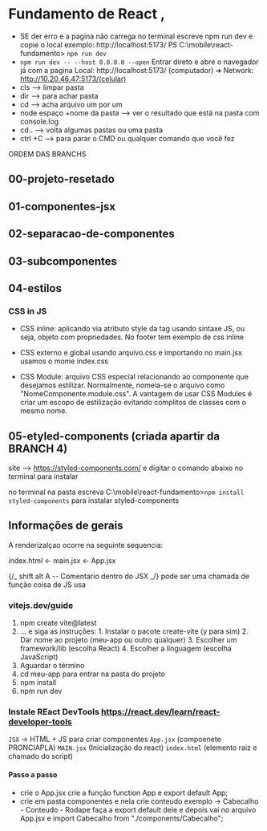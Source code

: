 # Fundamento de React ,

- SE der erro e a pagina não carrega no terminal escreve npm run dev e copie o local exemplo: http://localhost:5173/
  PS C:\mobile\react-fundamento> `npm run dev`
- `npm run dev -- --host 0.0.0.0 --open` Entrar direto e abre o navegador já com a pagina
  Local: http://localhost:5173/ (computador) ➜ Network: http://10.20.46.47:5173/(celular)
- cls --> limpar pasta
- dir --> para achar pasta
- cd --> acha arquivo um por um
- node espaço +nome da pasta --> ver o resultado que está na pasta com console.log
- cd.. --> volta algumas pastas ou uma pasta
- ctrl +C --> para parar o CMD ou qualquer comando que você fez

ORDEM DAS BRANCHS

## 00-projeto-resetado

## 01-componentes-jsx

## 02-separacao-de-componentes

## 03-subcomponentes

## 04-estilos

### CSS in JS

- CSS inline: aplicando via atributo style da tag usando sintaxe JS, ou seja, objeto com propriedades. No footer tem exemplo de css inline

- CSS externo e global usando arquivo.css e importando no main.jsx usamos o mome index.css

- CSS Module: arquivo CSS especial relacionando ao componente que desejamos estilizar. Normalmente, nomeia-se o arquivo como "NomeComponente.module.css". A vantagem de usar CSS Modules é criar um escopo de estilização evitando complitos de classes com o mesmo nome.

## 05-etyled-components (criada apartir da BRANCH 4)

site --> https://styled-components.com/ e digitar o comando abaixo no terminal para instalar

no terminal na pasta escreva C:\mobile\react-fundamento>`npm install styled-components` para instalar styled-components

## Informações de gerais

A renderizalçao ocorre na seguinte sequencia:

index.html <- main.jsx <- App.jsx

{/_ shift alt A -- Comentario dentro do JSX _/} pode ser uma chamada de função coisa de JS usa

### vitejs.dev/guide

1. npm create vite@latest
2. ... e siga as instruções: 1. Instalar o pacote create-vite (y para sim) 2. Dar nome ao projeto (meu-app ou outro qualquer) 3. Escolher um framework/lib (escolha React) 4. Escolher a linguagem (escolha JavaScript)
3. Aguardar o término
4. cd meu-app para entrar na pasta do projeto
5. npm install
6. npm run dev

### Instale REact DevTools https://react.dev/learn/react-developer-tools

`JSX` -> HTML + JS para criar componentes
`App.jsx` (compoenete PRONCIAPLA)
`MAIN.jsx` (Inicialização do react)
`index.html` (elemento raiz e chamado do script)

#### Passo a passo

- crie o App.jsx crie a função function App e export default App;
- crie em pasta componentes e nela crie conteudo exemplo -> Cabecalho - Conteudo - Rodape faça a export default dele e depois vai no arquivo App.jsx e import Cabecalho from "./components/Cabecalho";
